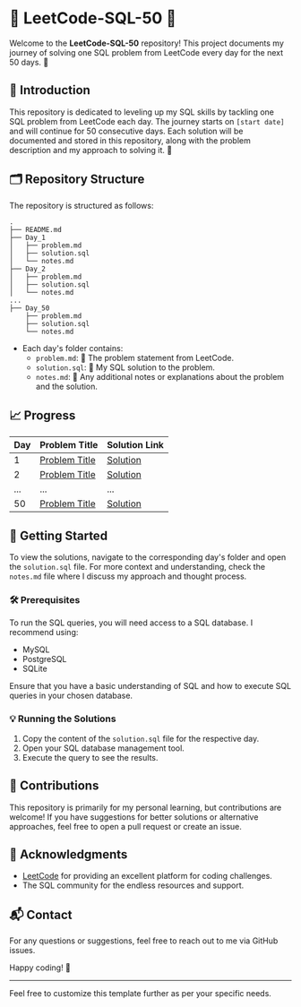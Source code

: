 # 🎉 LeetCode-SQL-50 🎉

Welcome to the **LeetCode-SQL-50** repository! This project documents my journey of solving one SQL problem from LeetCode every day for the next 50 days. 🚀

## 🌟 Introduction

This repository is dedicated to leveling up my SQL skills by tackling one SQL problem from LeetCode each day. The journey starts on `[start date]` and will continue for 50 consecutive days. Each solution will be documented and stored in this repository, along with the problem description and my approach to solving it. 💪

## 🗂️ Repository Structure

The repository is structured as follows:

```
.
├── README.md
├── Day_1
│   ├── problem.md
│   ├── solution.sql
│   └── notes.md
├── Day_2
│   ├── problem.md
│   ├── solution.sql
│   └── notes.md
...
├── Day_50
    ├── problem.md
    ├── solution.sql
    └── notes.md
```

- Each day's folder contains:
  - `problem.md`: 📜 The problem statement from LeetCode.
  - `solution.sql`: 💾 My SQL solution to the problem.
  - `notes.md`: 📝 Any additional notes or explanations about the problem and the solution.

## 📈 Progress

| Day | Problem Title | Solution Link |
|-----|---------------|---------------|
| 1   | [Problem Title](link-to-leetcode-problem) | [Solution](Day_1/solution.sql) |
| 2   | [Problem Title](link-to-leetcode-problem) | [Solution](Day_2/solution.sql) |
| ... | ...           | ...           |
| 50  | [Problem Title](link-to-leetcode-problem) | [Solution](Day_50/solution.sql) |

## 🚀 Getting Started

To view the solutions, navigate to the corresponding day's folder and open the `solution.sql` file. For more context and understanding, check the `notes.md` file where I discuss my approach and thought process.

### 🛠️ Prerequisites

To run the SQL queries, you will need access to a SQL database. I recommend using:

- MySQL
- PostgreSQL
- SQLite

Ensure that you have a basic understanding of SQL and how to execute SQL queries in your chosen database.

### 💡 Running the Solutions

1. Copy the content of the `solution.sql` file for the respective day.
2. Open your SQL database management tool.
3. Execute the query to see the results.

## 🤝 Contributions

This repository is primarily for my personal learning, but contributions are welcome! If you have suggestions for better solutions or alternative approaches, feel free to open a pull request or create an issue.

## 🙏 Acknowledgments

- [LeetCode](https://leetcode.com/) for providing an excellent platform for coding challenges.
- The SQL community for the endless resources and support.

## 📬 Contact

For any questions or suggestions, feel free to reach out to me via GitHub issues.

Happy coding! 🎉

---

Feel free to customize this template further as per your specific needs.